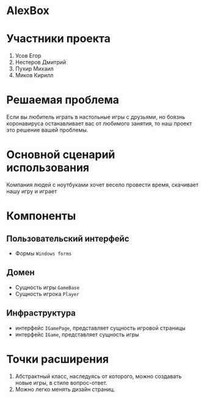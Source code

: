 # AlexBox
# Участники проекта
  1. Усов Егор
  2. Нестеров Дмитрий
  3. Пухир Михаил
  4. Миков Кирилл
# Решаемая проблема
Если вы любитель играть в настольные игры с друзьями, но боязнь коронавируса останавливает вас от любимого занятия, то наш проект это решение вашей проблемы.
# Основной сценарий использования
Компания людей с ноутбуками хочет весело провести время, скачивает нашу игру и играет
# Компоненты
## Пользовательский интерфейс
  - Формы `Windows forms`
## Домен
  - Сущность игры `GameBase`
  - Сущность игрока `Player`
## Инфраструктура
  - интерфейс `IGamePage`, представляет сущность игровой страницы
  - интерфейс `IGame`, представляет сущность игры
# Точки расширения
  1. Абстрактный класс, наследуясь от которого, можно создавать новые игры, в стиле вопрос-ответ.
  2. Можно легко менять дизайн страниц.
